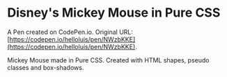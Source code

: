 # Disney's Mickey Mouse in Pure CSS

A Pen created on CodePen.io. Original URL: [https://codepen.io/helloluis/pen/NWzbKKE](https://codepen.io/helloluis/pen/NWzbKKE).

Mickey Mouse made in Pure CSS. Created with HTML shapes, pseudo classes and box-shadows.